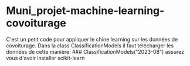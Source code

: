 # Muni_projet-machine-learning-covoiturage
C'est un petit code pour appliquer le chine learning sur les données de covoiturage.
Dans la class ClassificationModels il faut télécharger les données de cette manière: ### ClassificationModels("2023-08")
assurez vous d'avoir installer scikit-learn
